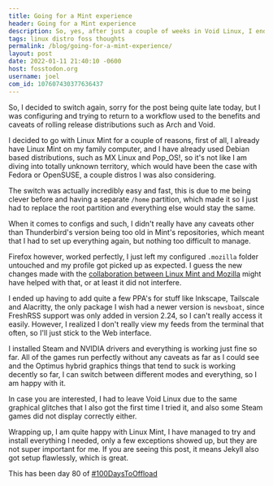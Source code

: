 ```yaml
---
title: Going for a Mint experience
header: Going for a Mint experience
description: So, yes, after just a couple of weeks in Void Linux, I ended up switching again, this time I went for Linux Mint.
tags: linux distro foss thoughts
permalink: /blog/going-for-a-mint-experience/
layout: post
date: 2022-01-11 21:40:10 -0600
host: fosstodon.org
username: joel
com_id: 107607430377636437
---
```


So, I decided to switch again, sorry for the post being quite late today, but I was configuring and trying to return to a workflow used to the benefits and caveats of rolling release distributions such as Arch and Void. 

I decided to go with Linux Mint for a couple of reasons, first of all, I already have Linux Mint on my family computer, and I have already used Debian based distributions, such as MX Linux and Pop_OS!, so it's not like I am diving into totally unknown territory, which would have been the case with Fedora or OpenSUSE, a couple distros I was also considering.

The switch was actually incredibly easy and fast, this is due to me being clever before and having a separate `/home` partition, which made it so I just had to replace the root partition and everything else would stay the same.

When it comes to configs and such, I didn't really have any caveats other than Thunderbird's version being too old in Mint's repositories, which meant that I had to set up everything again, but nothing too difficult to manage. 

Firefox however, worked perfectly, I just left my configured `.mozilla` folder untouched and my profile got picked up as expected. I guess the new changes made with the [collaboration between Linux Mint and Mozilla](https://blog.linuxmint.com/?p=4244) might have helped with that, or at least it did not interfere.

I ended up having to add quite a few PPA's for stuff like Inkscape, Tailscale and Alacritty, the only package I wish had a newer version is `newsboat`, since FreshRSS support was only added in version 2.24, so I can't really access it easily. However, I realized I don't really view my feeds from the terminal that often, so I'll just stick to the Web interface.

I installed Steam and NVIDIA drivers and everything is working just fine so far. All of the games run perfectly without any caveats as far as I could see and the Optimus hybrid graphics things that tend to suck is working decently so far, I can switch between different modes and everything, so I am happy with it.

In case you are interested, I had to leave Void Linux due to the same graphical glitches that I also got the first time I tried it, and also some Steam games did not display correctly either.

Wrapping up, I am quite happy with Linux Mint, I have managed to try and install everything I needed, only a few exceptions showed up, but they are not super important for me. If you are seeing this post, it means Jekyll also got setup flawlessly, which is great.

This has been day 80 of [#100DaysToOffload](https://100daystooffload.com)




